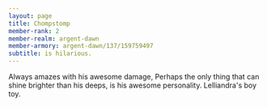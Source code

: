 ```yaml
---
layout: page
title: Chompstomp
member-rank: 2
member-realm: argent-dawn
member-armory: argent-dawn/137/159759497
subtitle: is hilarious.
---
```


Always amazes with his awesome damage, Perhaps the only thing that can shine brighter than his deeps, is his awesome personality.  Lelliandra's boy toy.

